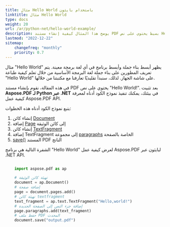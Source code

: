 ```yaml
---
title: مثال Hello World باستخدام بايثون
linktitle: مثال Hello World
type: docs
weight: 20
url: /ar/python-net/hello-world-example/
description: يوضح هذا المثال كيفية إنشاء مستند PDF بسيط يحتوي على نص Hello World باستخدام Aspose.PDF لـ Python عبر .NET.
lastmod: "2022-12-22"
sitemap:
    changefreq: "monthly"
    priority: 0.7
---
```


مثال "Hello World" يظهر أبسط بناء جملة وأبسط برنامج في أي لغة برمجة معينة. يتم تعريف المطورين على بناء جملة لغة البرمجة الأساسية من خلال تعلم كيفية طباعة "Hello World" على شاشة الجهاز. لذلك، سنبدأ تقليديًا تعارفنا مع مكتبتنا من خلالها.

في هذه المقالة، نقوم بإنشاء مستند PDF يحتوي على نص "Hello World!". بعد تثبيت **Aspose.PDF لـ Python عبر .NET** في بيئتك، يمكنك تنفيذ نموذج الكود أدناه لمعرفة كيفية عمل Aspose.PDF API.

يتبع نموذج الكود أدناه هذه الخطوات:

1. إنشاء كائن [Document](https://reference.aspose.com/pdf/python-net/aspose.pdf/document/)
1. إضافة [Page](https://reference.aspose.com/pdf/python-net/aspose.pdf/page/) إلى كائن الوثيقة
1. إنشاء كائن [TextFragment](https://reference.aspose.com/pdf/python-net/aspose.pdf.text/textfragment/)
1. إضافة TextFragment إلى مجموعة [paragraphs](https://reference.aspose.com/pdf/python-net/aspose.pdf/page/#properties) الخاصة بالصفحة
1. [save()](https://reference.aspose.com/pdf/python-net/aspose.pdf/document/#methods) المستند PDF الناتج

الشفرة التالية هي برنامج "Hello World" لعرض كيفية عمل Aspose.PDF لبايثون عبر .NET API.

```python

    import aspose.pdf as ap

    # تهيئة كائن الوثيقة
    document = ap.Document()
    # إضافة صفحة
    page = document.pages.add()
    # تهيئة كائن textfragment
    text_fragment = ap.text.TextFragment("Hello,world!")
    # إضافة جزء النص إلى الصفحة الجديدة
    page.paragraphs.add(text_fragment)
    # حفظ ملف PDF المحدث
    document.save("output.pdf")
```